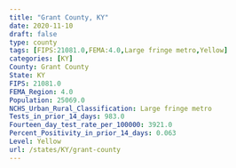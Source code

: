 ```yaml
---
title: "Grant County, KY"
date: 2020-11-10
draft: false
type: county
tags: [FIPS:21081.0,FEMA:4.0,Large fringe metro,Yellow]
categories: [KY]
County: Grant County
State: KY
FIPS: 21081.0
FEMA_Region: 4.0
Population: 25069.0
NCHS_Urban_Rural_Classification: Large fringe metro
Tests_in_prior_14_days: 983.0
Fourteen_day_test_rate_per_100000: 3921.0
Percent_Positivity_in_prior_14_days: 0.063
Level: Yellow
url: /states/KY/grant-county
---
```



